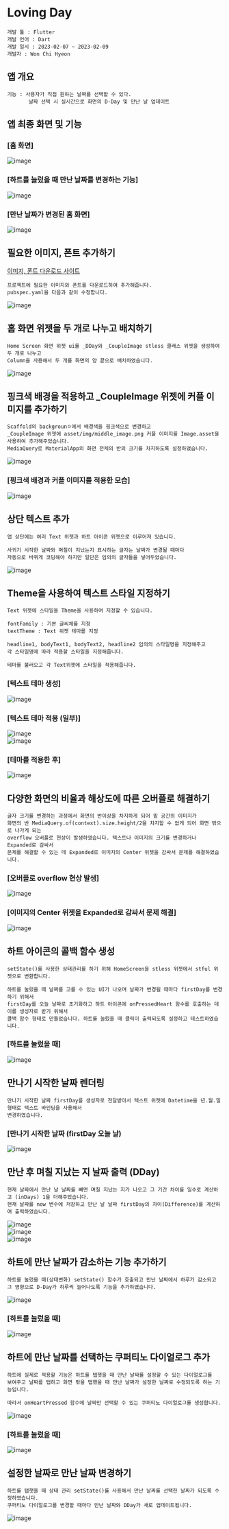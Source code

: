 # Loving Day

```
개발 툴 : Flutter
개발 언어 : Dart
개발 일시 : 2023-02-07 ~ 2023-02-09
개발자 : Won Chi Hyeon
```

## 앱 개요
```
기능 : 사용자가 직접 원하는 날짜를 선택할 수 있다.
       날짜 선택 시 실시간으로 화면의 D-Day 및 만난 날 업데이트
```

## 앱 최종 화면 및 기능
### [홈 화면]
![image](https://user-images.githubusercontent.com/58906858/217712284-8351bb9f-0b00-41ba-abd9-bcdf5ed7a9f3.png)

### [하트를 눌렀을 때 만난 날짜를 변경하는 기능]
![image](https://user-images.githubusercontent.com/58906858/217712434-cb8759d9-26b9-452b-8533-9b6d57d1051a.png)

### [만난 날짜가 변경된 홈 화면]
![image](https://user-images.githubusercontent.com/58906858/217712504-3725cb4c-d415-46d5-a638-8f291e4715c2.png)


## 필요한 이미지, 폰트 추가하기
[이미지, 폰트 다운로드 사이트](https://github.com/codefactory-co/golden-rabbit-flutter-novice/tree/main/ch09/u_and_i/asset)
```
프로젝트에 필요한 이미지와 폰트를 다운로드하여 추가해줍니다.
pubspec.yaml을 다음과 같이 수정합니다.
```
![image](https://user-images.githubusercontent.com/58906858/217136886-e1c07ce1-6f09-429b-b29c-64b8f7264762.png)

## 홈 화면 위젯을 두 개로 나누고 배치하기
```
Home Screen 화면 위젯 ui를 _DDay와 _CoupleImage stless 클래스 위젯을 생성하여 두 개로 나누고
Column을 사용해서 두 개를 화면의 양 끝으로 배치하였습니다.
```
![image](https://user-images.githubusercontent.com/58906858/217138393-372493d0-7c23-4951-a0ea-a52260d886d9.png)

## 핑크색 배경을 적용하고 _CoupleImage 위젯에 커플 이미지를 추가하기
```
Scaffold의 backgrounㅇ에서 배경색을 핑크색으로 변경하고
_CoupleImage 위젯에 asset/img/middle_image.png 커플 이미지를 Image.asset을 사용하여 추가해주었습니다.
MediaQuery로 MaterialApp의 화면 전체의 반의 크기를 차지하도록 설정하였습니다.
```
![image](https://user-images.githubusercontent.com/58906858/217140807-3b3d4bbd-a4c6-4cf4-baf7-0afdd044b3d6.png)

### [핑크색 배경과 커플 이미지를 적용한 모습]
![image](https://user-images.githubusercontent.com/58906858/217141040-5db7418b-4330-4ece-bd50-4827dded6e0c.png)

## 상단 텍스트 추가
```
앱 상단에는 여러 Text 위젯과 하트 아이콘 위젯으로 이루어져 있습니다.

사귀기 시작한 날짜와 며칠이 지났는지 표시하는 글자는 날짜가 변경될 때마다 
자동으로 바뀌게 코딩해야 하지만 일단은 임의의 글자들을 넣어두었습니다.
```
![image](https://user-images.githubusercontent.com/58906858/217420055-4b96f0b4-ad36-413c-b3a1-19ff2b42ebc1.png)

## Theme을 사용하여 텍스트 스타일 지정하기
```
Text 위젯에 스타일을 Theme을 사용하여 지정할 수 있습니다.

fontFamily : 기본 글씨체를 지정
textTheme : Text 위젯 테마를 지정

headline1, bodyText1, bodyText2, headline2 임의의 스타일명을 지정해주고
각 스타일명에 따라 적용할 스타일을 지정해줍니다.

테마를 불러오고 각 Text위젯에 스타일을 적용해줍니다.
```
### [텍스트 테마 생성]
![image](https://user-images.githubusercontent.com/58906858/217424134-cced2716-507c-4a5a-a4dd-ef001fcbbc24.png)

### [텍스트 테마 적용 (일부)]
![image](https://user-images.githubusercontent.com/58906858/217424345-9e0ffaac-d32f-48e3-8271-0affbf378a7c.png)   
![image](https://user-images.githubusercontent.com/58906858/217424224-bba39329-7d2e-402f-9157-0b1f85ddb6c0.png)

### [테마를 적용한 후]
![image](https://user-images.githubusercontent.com/58906858/217423985-aec5380d-a555-49d6-8587-de738f6497d2.png)

## 다양한 화면의 비율과 해상도에 따른 오버플로 해결하기
```
글자 크기를 변경하는 과정에서 화면의 반이상을 차지하게 되어 밑 공간의 이미지가
화면의 반 MediaQuery.of(context).size.height/2을 차지할 수 없게 되어 화면 밖으로 나가게 되는
overflow 오버플로 현상이 발생하였습니다. 텍스트나 이미지의 크기를 변경하거나 Expanded로 감싸서
문제를 해결할 수 있는 데 Expanded로 이미지의 Center 위젯을 감싸서 문제를 해결하였습니다.
```
### [오버플로 overflow 현상 발생]
![image](https://user-images.githubusercontent.com/58906858/217424813-0f1a2312-d45b-41cb-b137-2642f27b6e68.png)

### [이미지의 Center 위젯을 Expanded로 감싸서 문제 해결]
![image](https://user-images.githubusercontent.com/58906858/217425582-bfb0f7dd-ffc5-4ff4-8caf-9d689a85cb8e.png)

## 하트 아이콘의 콜백 함수 생성
```
setState()를 사용한 상태관리를 하기 위해 HomeScreen을 stless 위젯에서 stful 위젯으로 변환합니다.

하트를 눌렀을 때 날짜를 고를 수 있는 UI가 나오며 날짜가 변경될 때마다 firstDay를 변경하기 위해서
firstDay를 오늘 날짜로 초기화하고 하트 아이콘에 onPressedHeart 함수를 호출하는 데 이를 생성자로 받기 위해서
콜백 함수 형태로 만들었습니다. 하트를 눌렀을 때 클릭이 출력되도록 설정하고 테스트하였습니다.
```
### [하트를 눌렀을 때]
![image](https://user-images.githubusercontent.com/58906858/217429282-cd879d8d-c464-4855-ba32-3b2fe73a2058.png)

## 만나기 시작한 날짜 렌더링
```
만나기 시작한 날짜 firstDay를 생성자로 전달받아서 텍스트 위젯에 Datetime을 년.월.일 형태로 텍스트 바인딩을 사용해서
변경하였습니다.
```
### [만나기 시작한 날짜 (firstDay 오늘 날)
![image](https://user-images.githubusercontent.com/58906858/217430885-633aae93-8621-4342-aa6b-30c16b98a568.png)

## 만난 후 며칠 지났는 지 날짜 출력 (DDay)
```
현재 날짜에서 만난 날 날짜를 빼면 며칠 지났는 지가 나오고 그 기간 차이를 일수로 계산하고 (inDays) 1을 더해주었습니다.
현재 날짜를 now 변수에 저장하고 만난 날 날짜 firstDay의 차이(Difference)를 계산하여 출력하였습니다.
```
![image](https://user-images.githubusercontent.com/58906858/217431636-f9a33307-e473-4557-bd1b-ca86bafb08fc.png)   
![image](https://user-images.githubusercontent.com/58906858/217431687-9478920a-2f36-45ca-86c4-1f628260355b.png)   
![image](https://user-images.githubusercontent.com/58906858/217431762-de25e149-d1f4-441e-a76d-d82fc1b87b81.png)

## 하트에 만난 날짜가 감소하는 기능 추가하기
```
하트를 눌렀을 때(상태변화) setState() 함수가 호출되고 만난 날짜에서 하루가 감소되고
그 영향으로 D-Day가 하루씩 늘어나도록 기능을 추가하였습니다.
```
![image](https://user-images.githubusercontent.com/58906858/217709130-afa57bf3-02ed-4d95-af25-1c1227f78faa.png)
### [하트를 눌렀을 때]
![image](https://user-images.githubusercontent.com/58906858/217709193-19430727-35cd-42a4-a5a2-9cf216ce4873.png)

## 하트에 만난 날짜를 선택하는 쿠퍼티노 다이얼로그 추가
```
하트에 실제로 적용할 기능은 하트를 탭햇을 때 만난 날짜를 설정할 수 있는 다이얼로그를
보여주고 날짜를 탭하고 화면 밖을 탭했을 때 만난 날짜가 설정한 날짜로 수정되도록 하는 기능입니다.

따라서 onHeartPressed 함수에 날짜만 선택할 수 있는 쿠퍼티노 다이얼로그를 생성합니다.
```
![image](https://user-images.githubusercontent.com/58906858/217710778-7db324dd-738c-4178-9fcc-57a69d9a4ed0.png)
### [하트를 눌렀을 때]
![image](https://user-images.githubusercontent.com/58906858/217710804-ac0db7ab-0a0f-429a-b2dd-d51f0656b1db.png)

## 설정한 날짜로 만난 날짜 변경하기
```
하트를 탭햇을 때 상태 관리 setState()를 사용해서 만난 날짜를 선택한 날짜가 되도록 수정하였습니다.
쿠퍼티노 다이얼로그를 변경할 때마다 만난 날짜와 DDay가 새로 업데이트됩니다.
```
![image](https://user-images.githubusercontent.com/58906858/217711280-bd3e1947-7ccf-4034-a4aa-2325ba22f557.png)
